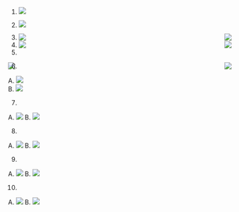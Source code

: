 
1. ![](images/city_vs_city_count.png)

2. ![](images/type_vs_type_count.png)

3. <img align="left" src="images/boxplotcity_vs_price_1.png">   
   <img align="right" src="images/boxplotcity_vs_price_2.png">

4. <img align="left" src="images/boxplotcity_vs_beds_1.png">   
   <img align="right" src="images/boxplotcity_vs_beds_1_new.png"> 

5.
  <img align="left" src="images/boxplotcity_vs_beds_2.png">   
  <img align="right" src="images/boxplotcity_vs_beds_2_new.png">

6.
  A. ![](images/boxplotcity_vs_sqft_1.png)   
  B. ![](images/boxplotcity_vs_sqft_1_new.png)   

7.
  A. ![](images/boxplotcity_vs_sqft_2.png)
  B. ![](images/boxplotcity_vs_sqft_2_new.png)

8.
  A. ![](images/scatterplot_price_vs_sqft.png)
  B. ![](images/scatterplot_price_vs_sqft_new.png)

9.
  A. ![](images/scatterplot_price_vs_beds.png)
  B. ![](images/scatterplot_price_vs_beds_new.png)

10.
  A. ![](images/scatterplot_price_vs_baths.png)
  B. ![](images/scatterplot_price_vs_baths_new.png)


